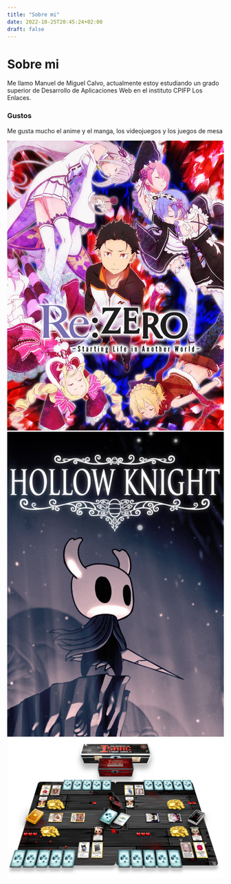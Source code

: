 ```yaml
---
title: "Sobre mi"
date: 2022-10-25T20:45:24+02:00
draft: false
---
```


# Sobre mi
Me llamo Manuel de Miguel Calvo, actualmente estoy estudiando un grado superior de Desarrollo de Aplicaciones Web en el instituto CPIFP Los Enlaces.
### Gustos
Me gusta mucho el anime y el manga, los videojuegos y los juegos de mesa

![Anime](images/ReZero.jpg?height=280px&classes=inline)
![Videjuego](images/HK.jpeg?height=280px&classes=inline)
![JuegoMesa](images/FourSouls.jpg?height=280px&classes=inline)